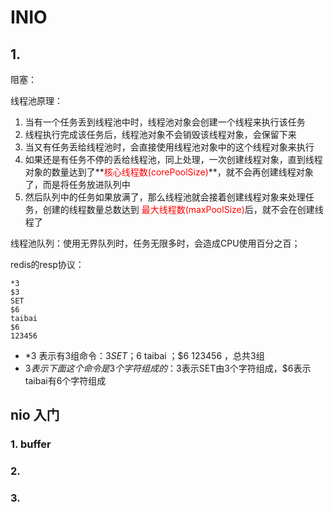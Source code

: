 # INIO

## 1.

阻塞：





线程池原理：

1. 当有一个任务丢到线程池中时，线程池对象会创建一个线程来执行该任务
2. 线程执行完成该任务后，线程池对象不会销毁该线程对象，会保留下来
3. 当又有任务丢给线程池时，会直接使用线程池对象中的这个线程对象来执行
4. 如果还是有任务不停的丢给线程池，同上处理，一次创建线程对象，直到线程对象的数量达到了**<font color=red>核心线程数(corePoolSize)</font>**，就不会再创建线程对象了，而是将任务放进队列中
5. 然后队列中的任务如果放满了，那么线程池就会接着创建线程对象来处理任务，创建的线程数量总数达到 <font color=red>最大线程数(maxPoolSize)</font>后，就不会在创建线程了

线程池队列：使用无界队列时，任务无限多时，会造成CPU使用百分之百；





redis的resp协议：

```text
*3
$3
SET
$6
taibai
$6
123456
```

- *3 表示有3组命令：$3 SET ；$6 taibai ；$6 123456 ，总共3组
- $3 表示下面这个命令是3个字符组成的：$3表示SET由3个字符组成，$6表示taibai有6个字符组成





## nio 入门

### 1. buffer



### 2. 



### 3. 